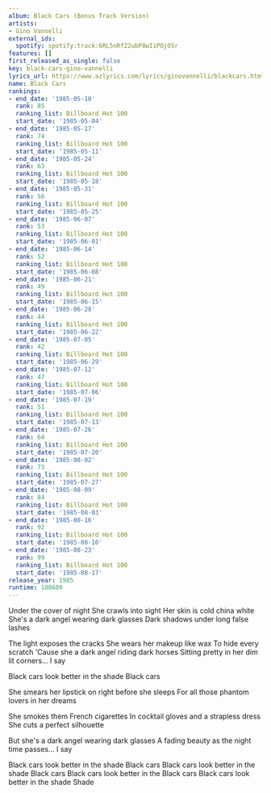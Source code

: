 ```yaml
---
album: Black Cars (Bonus Track Version)
artists:
- Gino Vannelli
external_ids:
  spotify: spotify:track:6RL5nRfZ2ubP8wIiPOjOSr
features: []
first_released_as_single: false
key: black-cars-gino-vannelli
lyrics_url: https://www.azlyrics.com/lyrics/ginovannelli/blackcars.html
name: Black Cars
rankings:
- end_date: '1985-05-10'
  rank: 85
  ranking_list: Billboard Hot 100
  start_date: '1985-05-04'
- end_date: '1985-05-17'
  rank: 74
  ranking_list: Billboard Hot 100
  start_date: '1985-05-11'
- end_date: '1985-05-24'
  rank: 63
  ranking_list: Billboard Hot 100
  start_date: '1985-05-18'
- end_date: '1985-05-31'
  rank: 56
  ranking_list: Billboard Hot 100
  start_date: '1985-05-25'
- end_date: '1985-06-07'
  rank: 53
  ranking_list: Billboard Hot 100
  start_date: '1985-06-01'
- end_date: '1985-06-14'
  rank: 52
  ranking_list: Billboard Hot 100
  start_date: '1985-06-08'
- end_date: '1985-06-21'
  rank: 49
  ranking_list: Billboard Hot 100
  start_date: '1985-06-15'
- end_date: '1985-06-28'
  rank: 44
  ranking_list: Billboard Hot 100
  start_date: '1985-06-22'
- end_date: '1985-07-05'
  rank: 42
  ranking_list: Billboard Hot 100
  start_date: '1985-06-29'
- end_date: '1985-07-12'
  rank: 47
  ranking_list: Billboard Hot 100
  start_date: '1985-07-06'
- end_date: '1985-07-19'
  rank: 51
  ranking_list: Billboard Hot 100
  start_date: '1985-07-13'
- end_date: '1985-07-26'
  rank: 64
  ranking_list: Billboard Hot 100
  start_date: '1985-07-20'
- end_date: '1985-08-02'
  rank: 73
  ranking_list: Billboard Hot 100
  start_date: '1985-07-27'
- end_date: '1985-08-09'
  rank: 84
  ranking_list: Billboard Hot 100
  start_date: '1985-08-03'
- end_date: '1985-08-16'
  rank: 92
  ranking_list: Billboard Hot 100
  start_date: '1985-08-10'
- end_date: '1985-08-23'
  rank: 99
  ranking_list: Billboard Hot 100
  start_date: '1985-08-17'
release_year: 1985
runtime: 188600
---
```

Under the cover of night
She crawls into sight
Her skin is cold china white
She's a dark angel wearing dark glasses
Dark shadows under long false lashes

The light exposes the cracks
She wears her makeup like wax
To hide every scratch
'Cause she a dark angel riding dark horses
Sitting pretty in her dim lit corners... I say

Black cars look better in the shade
Black cars

She smears her lipstick on right before she sleeps
For all those phantom lovers in her dreams

She smokes them French cigarettes
In cocktail gloves and a strapless dress
She cuts a perfect silhouette

But she's a dark angel wearing dark glasses
A fading beauty as the night time passes... I say

Black cars look better in the shade
Black cars
Black cars look better in the shade
Black cars
Black cars look better in the
Black cars
Black cars look better in the shade
Shade
